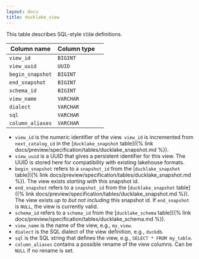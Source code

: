 ```yaml
---
layout: docu
title: ducklake_view
---
```


This table describes SQL-style `VIEW` definitions.

| Column name      | Column type |             |
| ---------------- | ----------- | ----------- |
| `view_id`        | `BIGINT`    |             |
| `view_uuid`      | `UUID`      |             |
| `begin_snapshot` | `BIGINT`    |             |
| `end_snapshot`   | `BIGINT`    |             |
| `schema_id`      | `BIGINT`    |             |
| `view_name`      | `VARCHAR`   |             |
| `dialect`        | `VARCHAR`   |             |
| `sql`            | `VARCHAR`   |             |
| `column_aliases` | `VARCHAR`   |             |

- `view_id` is the numeric identifier of the view.  `view_id` is incremented from `next_catalog_id` in the [`ducklake_snapshot` table]({% link docs/preview/specification/tables/ducklake_snapshot.md %}).
- `view_uuid` is a UUID that gives a persistent identifier for this view. The UUID is stored here for compatibility with existing lakehouse formats.
- `begin_snapshot` refers to a `snapshot_id` from the [`ducklake_snapshot` table]({% link docs/preview/specification/tables/ducklake_snapshot.md %}). The view exists *starting with* this snapshot id.
- `end_snapshot` refers to a `snapshot_id` from the [`ducklake_snapshot` table]({% link docs/preview/specification/tables/ducklake_snapshot.md %}). The view exists *up to but not including* this snapshot id. If `end_snapshot` is `NULL`, the view is currently valid.
- `schema_id` refers to a `schema_id` from the [`ducklake_schema` table]({% link docs/preview/specification/tables/ducklake_schema.md %}).
- `view_name` is the name of the view, e.g., `my_view`.
- `dialect` is the SQL dialect of the view definition, e.g., `duckdb`.
- `sql` is the SQL string that defines the view, e.g., `SELECT * FROM my_table`.
- `column_aliases` contains a possible rename of the view columns. Can be `NULL` if no rename is set.
